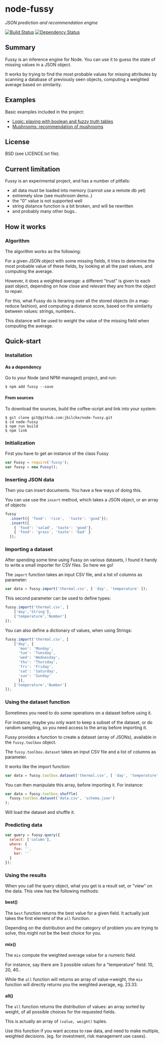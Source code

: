 # node-fussy

*JSON prediction and recommendation engine*

[![Build Status](https://secure.travis-ci.org/jbilcke/node-fussy.png)](http://travis-ci.org/jbilcke/node-fussy)
[![Dependency Status](https://gemnasium.com/jbilcke/node-fussy.png)](https://gemnasium.com/jbilcke/node-fussy)

## Summary

Fussy is an inference engine for Node. You can use it to guess the state of missing values in a JSON object.

It works by trying to find the most probable values for missing attributes by scanning a database of previously seen objects, computing a weighted average based on similarity.


## Examples

Basic examples included in the project:

- [Logic: playing with boolean and fuzzy truth tables](https://github.com/jbilcke/node-fussy/blob/master/examples/logic)
- [Mushrooms: recommendation of mushrooms](https://github.com/jbilcke/node-fussy/blob/master/examples/mushrooms)

## License

BSD (see LICENCE.txt file).

## Current limitation

Fussy is an experimental project, and has a number of pitfalls:


 - all data must be loaded into memory (cannot use a remote db yet)
 - extremely slow (see mushroom demo..)
 - the "0" value is not supported well
 - string distance function is a bit broken, and will be rewritten
 - and probably many other bugs..


## How it works

### Algorithm

The algorithm works as the following:

For a given JSON object with some missing fields, it tries to determine the most probable value of these fields, by looking at all the past values, and computing the average.

However, it does a weighted average: a different "trust" is given to each past object, depending on how close and relevant they are from the object to repair.

For this, what Fussy do is iteraring over all the stored objects (in a map-reduce fashion), and computing a distance score, based on the similarity between values: strings, numbers..

This distance will be used to weight the value of the missing field when computing the average.



## Quick-start

### Installation

#### As a dependency

Go to your Node (and NPM-managed) project, and run:

    $ npm add fussy --save

#### From sources

To download the sources, build the coffee-script and link into your system:

    $ git clone git@github.com:jbilcke/node-fussy.git
    $ cd node-fussy
    $ npm run build
    $ npm link


### Initialization

First you have to get an instance of the class Fussy

```javascript
var Fussy = require('fussy');
var fussy = new Fussy();
```

### Inserting JSON data

Then you can insert documents. You have a few ways of doing this.

You can use use the `insert` method, which takes a JSON object, or an array of
objects:

```javascript
fussy
  .insert({ 'food': 'rice',  'taste': 'good'});
  .insert([
    { 'food': 'salad', 'taste': 'good'},
    { 'food': 'grass', 'taste': 'bad' }
  ]);

```

### Importing a dataset

After spending some time using Fussy on various datasets, I found it handy
to write a small importer for CSV files. So here we go!

The `import` function takes an input CSV file, and a list of columns as parameter:

```javascript
var data = fussy.import('thermal.csv', [ 'day', 'temperature' ]);
```

This second parameter can be used to define types:

```javascript
fussy.import('thermal.csv', [
    ['day','String'],
    ['temperature','Number']
]);
```

You can also define a dictionary of values, when using Strings:

```javascript
fussy.import('thermal.csv', [
    ['day', {
      'mon': 'Monday',
      'tue': 'Tuesday',
      'wed': 'Wednesday',
      'thu': 'Thursday',
      'fri': 'Friday',
      'sat': 'Saturday',
      'sun': 'Sunday'
      }],
    ['temperature','Number']
]);
```

### Using the dataset function

Sometimes you need to do some operations on a dataset before using it.

For instance, maybe you only want to keep a subset of the dataset, or do
random sampling, so you need access to the array before importing it.

Fussy provides a function to create a dataset (array of JSONs), available
in the `fussy.toolbox` object.

The `fussy.toolbox.dataset` takes an input CSV file and a list of columns as
parameter.

It works like the import function:

```javascript
var data = fussy.toolbox.dataset('thermal.csv', [ 'day', 'temperature' ]);
```

You can then manipulate this array, before importing it. For instance:

```javascript
var data = fussy.toolbox.shuffle(
  fussy.toolbox.dataset('data.csv', 'schema.json')
);
```

Will load the dataset and shuffle it.


### Predicting data


```javascript
var query = fussy.query({
  select: ['column'],
  where: {
    foo: '',
    bar: ''
  }
});
```

### Using the results

When you call the query object, what you get is a result set, or "view" on
the data. This view has the following methods:

#### best()

The `best` function returns the best value for a given field. It actually
just takes the first element of the `all` function.

Depending on the distribution and the category of problem you are trying to
solve, this might not be the best choice for you.

#### mix()

The `mix` compute the weighted average value for a numeric field.

For instance, say there are 3 possible values for a "temperature" field: 10, 20, 40..

While the `all` function will returns an array of value->weight, the `mix`
function will directly returns you the weighted average, eg. 23.33.

#### all()

The `all` function returns the distribution of values: an array sorted by weight,
of all possible choices for the requested fields.

This is actually an array of `(value, weight)` tuples.

Use this function if you want access to raw data, and need to make
multiple, weighted decisions. (eg. for investment, risk management use cases).
